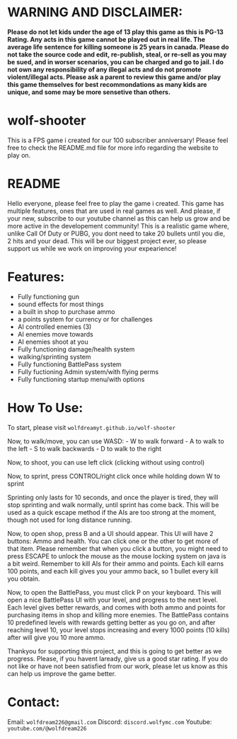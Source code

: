 # WARNING AND DISCLAIMER:

**Please do not let kids under the age of 13 play this game as this is PG-13 Rating. Any acts in this game cannot be played out in real life. The average life sentence for killing someone is 25 years in canada. Please do not take the source code and edit, re-publish, steal, or re-sell as you may be sued, and in worser scenarios, you can be charged and go to jail. I do not own any responsibility of any illegal acts and do not promote violent/illegal acts. Please ask a parent to review this game and/or play this game themselves for best recommondations as many kids are unique, and some may be more sensetive than others.**

# wolf-shooter
This is a FPS game i created for our 100 subscriber anniversary! Please feel free to check the README.md file for more info regarding the website to play on.

# README

Hello everyone, please feel free to play the game i created. This game has multiple features, ones that are used in real games as well. And please, if your new, subscribe to our youtube channel as this can help us grow and be more active in the developement community! This is a realistic game where, unlike Call Of Duty or PUBG, you dont need to take 20 bullets until you die, 2 hits and your dead. This will be our biggest project ever, so please support us while we work on improving your expearience!

# Features:

  - Fully functioning gun
  - sound effects for most things
  - a built in shop to purchase ammo
  - a points system for currency or for challenges
  - AI controlled enemies (3)
  - AI enemies move towards
  - AI enemies shoot at you
  - Fully functioning damage/health system
  - walking/sprinting system
  - Fully functioning BattlePass system
  - Fully fuctioning Admin system/with flying perms
  - Fully functioning startup menu/with options

# How To Use:

  To start, please visit `wolfdreamyt.github.io/wolf-shooter`

  Now, to walk/move, you can use WASD:
    - W to walk forward
    - A to walk to the left
    - S to walk backwards
    - D to walk to the right

  Now, to shoot, you can use left click (clicking without using control)

  Now, to sprint, press CONTROL/right click once while holding down W to sprint
  
Sprinting only lasts for 10 seconds, and once the player is tired, they will stop sprinting and walk normally, until sprint has come back. This will be used as a quick escape method if the AIs are too strong at the moment, though not used for long distance running.

Now, to open shop, press B and a UI should appear. This UI will have 2 buttons: Ammo and health. You can click one or the other to get more of that item. Please remember that when you click a button, you might need to press ESCAPE to unlock the mouse as the mouse locking system on java is a bit weird. Remember to kill AIs for their ammo and points. Each kill earns 100 points, and each kill gives you your ammo back, so 1 bullet every kill you obtain.

Now, to open the BattlePass, you must click P on your keyboard. This will open a nice BattlePass UI with your level, and progress to the next level. Each level gives better rewards, and comes with both ammo and points for purchasing items in shop and killing more enemies. The BattlePass contains 10 predefined levels with rewards getting better as you go on, and after reaching level 10, your level stops increasing and every 1000 points (10 kills) after will give you 10 more ammo.

Thankyou for supporting this project, and this is going to get better as we progress. Please, if you havent laready, give us a good star rating. If you do not like or have not been satisfied from our work, please let us know as this can help us improve the game better.

# Contact:

Email: `wolfdream226@gmail.com`
Discord: `discord.wolfymc.com`
Youtube: `youtube.com/@wolfdream226`
